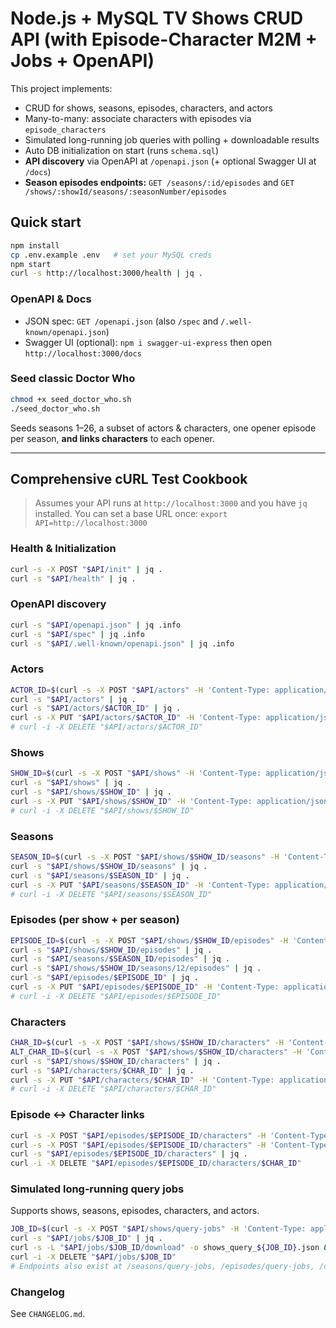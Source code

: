 # Node.js + MySQL TV Shows CRUD API (with Episode-Character M2M + Jobs + OpenAPI)

This project implements:
- CRUD for shows, seasons, episodes, characters, and actors
- Many-to-many: associate characters with episodes via `episode_characters`
- Simulated long-running job queries with polling + downloadable results
- Auto DB initialization on start (runs `schema.sql`)
- **API discovery** via OpenAPI at `/openapi.json` (+ optional Swagger UI at `/docs`)
- **Season episodes endpoints:** `GET /seasons/:id/episodes` and `GET /shows/:showId/seasons/:seasonNumber/episodes`

## Quick start
```bash
npm install
cp .env.example .env   # set your MySQL creds
npm start
curl -s http://localhost:3000/health | jq .
```

### OpenAPI & Docs
- JSON spec: `GET /openapi.json` (also `/spec` and `/.well-known/openapi.json`)
- Swagger UI (optional): `npm i swagger-ui-express` then open `http://localhost:3000/docs`

### Seed classic Doctor Who
```bash
chmod +x seed_doctor_who.sh
./seed_doctor_who.sh
```
Seeds seasons 1–26, a subset of actors & characters, one opener episode per season, **and links characters** to each opener.

---

## Comprehensive cURL Test Cookbook

> Assumes your API runs at `http://localhost:3000` and you have `jq` installed.
> You can set a base URL once: `export API=http://localhost:3000`

### Health & Initialization
```bash
curl -s -X POST "$API/init" | jq .
curl -s "$API/health" | jq .
```

### OpenAPI discovery
```bash
curl -s "$API/openapi.json" | jq .info
curl -s "$API/spec" | jq .info
curl -s "$API/.well-known/openapi.json" | jq .info
```

### Actors
```bash
ACTOR_ID=$(curl -s -X POST "$API/actors" -H 'Content-Type: application/json' -d '{"name":"Tom Baker"}' | jq -r '.id'); echo "$ACTOR_ID"
curl -s "$API/actors" | jq .
curl -s "$API/actors/$ACTOR_ID" | jq .
curl -s -X PUT "$API/actors/$ACTOR_ID" -H 'Content-Type: application/json' -d '{"name":"Thomas Baker"}' | jq .
# curl -i -X DELETE "$API/actors/$ACTOR_ID"
```

### Shows
```bash
SHOW_ID=$(curl -s -X POST "$API/shows" -H 'Content-Type: application/json' -d '{"title":"Doctor Who","description":"BBC sci‑fi","year":1963}' | jq -r '.id'); echo "$SHOW_ID"
curl -s "$API/shows" | jq .
curl -s "$API/shows/$SHOW_ID" | jq .
curl -s -X PUT "$API/shows/$SHOW_ID" -H 'Content-Type: application/json' -d '{"title":"Doctor Who","description":"Classic era","year":1963}' | jq .
# curl -i -X DELETE "$API/shows/$SHOW_ID"
```

### Seasons
```bash
SEASON_ID=$(curl -s -X POST "$API/shows/$SHOW_ID/seasons" -H 'Content-Type: application/json' -d '{"season_number":12, "year":1974}' | jq -r '.id'); echo "$SEASON_ID"
curl -s "$API/shows/$SHOW_ID/seasons" | jq .
curl -s "$API/seasons/$SEASON_ID" | jq .
curl -s -X PUT "$API/seasons/$SEASON_ID" -H 'Content-Type: application/json' -d '{"season_number":12, "year":1975}' | jq .
# curl -i -X DELETE "$API/seasons/$SEASON_ID"
```

### Episodes (per show + per season)
```bash
EPISODE_ID=$(curl -s -X POST "$API/shows/$SHOW_ID/episodes" -H 'Content-Type: application/json' -d '{"season_number":12, "air_date":"1974-12-28", "title":"Robot", "description":"Season 12 opener."}' | jq -r '.id'); echo "$EPISODE_ID"
curl -s "$API/shows/$SHOW_ID/episodes" | jq .
curl -s "$API/seasons/$SEASON_ID/episodes" | jq .
curl -s "$API/shows/$SHOW_ID/seasons/12/episodes" | jq .
curl -s "$API/episodes/$EPISODE_ID" | jq .
curl -s -X PUT "$API/episodes/$EPISODE_ID" -H 'Content-Type: application/json' -d '{"title":"Robot (Part 1)", "season_number":12}' | jq .
# curl -i -X DELETE "$API/episodes/$EPISODE_ID"
```

### Characters
```bash
CHAR_ID=$(curl -s -X POST "$API/shows/$SHOW_ID/characters" -H 'Content-Type: application/json' -d "{"name":"The Doctor (Fourth Doctor)", "actor_id": $ACTOR_ID}" | jq -r '.id'); echo "$CHAR_ID"
ALT_CHAR_ID=$(curl -s -X POST "$API/shows/$SHOW_ID/characters" -H 'Content-Type: application/json' -d '{"name":"Sarah Jane Smith", "actor_name":"Elisabeth Sladen"}' | jq -r '.id'); echo "$ALT_CHAR_ID"
curl -s "$API/shows/$SHOW_ID/characters" | jq .
curl -s "$API/characters/$CHAR_ID" | jq .
curl -s -X PUT "$API/characters/$CHAR_ID" -H 'Content-Type: application/json' -d '{"name":"The Doctor (4)", "actor_name":"Tom Baker"}' | jq .
# curl -i -X DELETE "$API/characters/$CHAR_ID"
```

### Episode ↔ Character links
```bash
curl -s -X POST "$API/episodes/$EPISODE_ID/characters" -H 'Content-Type: application/json' -d "{"character_id": $CHAR_ID}" | jq .
curl -s -X POST "$API/episodes/$EPISODE_ID/characters" -H 'Content-Type: application/json' -d '{"character_name":"K9", "actor_name":"John Leeson"}' | jq .
curl -s "$API/episodes/$EPISODE_ID/characters" | jq .
curl -i -X DELETE "$API/episodes/$EPISODE_ID/characters/$CHAR_ID"
```

### Simulated long‑running query jobs
Supports shows, seasons, episodes, characters, and actors.
```bash
JOB_ID=$(curl -s -X POST "$API/shows/query-jobs" -H 'Content-Type: application/json' -d '{"title":"Doctor","year_min":1900,"year_max":2100,"delay_ms":2500}' | jq -r '.job_id'); echo "$JOB_ID"
curl -s "$API/jobs/$JOB_ID" | jq .
curl -s -L "$API/jobs/$JOB_ID/download" -o shows_query_${JOB_ID}.json && jq . shows_query_${JOB_ID}.json | head
curl -i -X DELETE "$API/jobs/$JOB_ID"
# Endpoints also exist at /seasons/query-jobs, /episodes/query-jobs, /characters/query-jobs, and /actors/query-jobs
```

### Changelog
See `CHANGELOG.md`.
